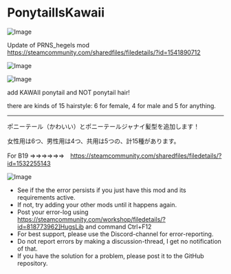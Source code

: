 # PonytailIsKawaii

![Image](https://i.imgur.com/buuPQel.png)

Update of PRNS_hegels mod
https://steamcommunity.com/sharedfiles/filedetails/?id=1541890712

![Image](https://i.imgur.com/pufA0kM.png)

	
![Image](https://i.imgur.com/Z4GOv8H.png)


add KAWAII ponytail and NOT ponytail hair!

there are kinds of 15 hairstyle: 6 for female, 4 for male and 5 for anything.

-----

ポニーテール（かわいい）とポニーテールジャナイ髪型を追加します！

女性用は6つ、男性用は4つ、共用は5つの、計15種があります。


For B19 ⇒⇒⇒⇒⇒⇒　https://steamcommunity.com/sharedfiles/filedetails/?id=1532255143


![Image](https://i.imgur.com/PwoNOj4.png)



-  See if the the error persists if you just have this mod and its requirements active.
-  If not, try adding your other mods until it happens again.
-  Post your error-log using https://steamcommunity.com/workshop/filedetails/?id=818773962]HugsLib and command Ctrl+F12
-  For best support, please use the Discord-channel for error-reporting.
-  Do not report errors by making a discussion-thread, I get no notification of that.
-  If you have the solution for a problem, please post it to the GitHub repository.




